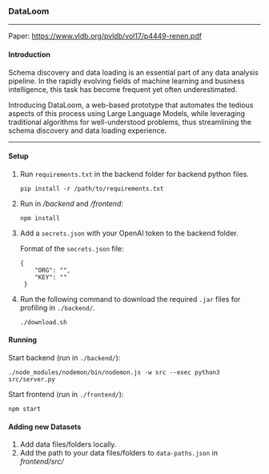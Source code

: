 ### DataLoom

---

Paper: https://www.vldb.org/pvldb/vol17/p4449-renen.pdf

#### Introduction

Schema discovery and data loading is an essential part of any data analysis pipeline. In the rapidly evolving fields of machine learning and business intelligence, this task has become frequent yet often underestimated.

Introducing DataLoom, a web-based prototype that automates the tedious aspects of this process using Large Language Models, while leveraging traditional algorithms for well-understood problems, thus streamlining the schema discovery and data loading experience.

---

#### Setup

1. Run `requirements.txt` in the backend folder for backend python files.

   ```
   pip install -r /path/to/requirements.txt
   ```
2. Run in */backend* and */frontend*:

   ```
   npm install
   ```
3. Add a  `secrets.json` with your OpenAI token to the backend folder.

   Format of the `secrets.json` file:

   ```
   {
       "ORG": "",
       "KEY": ""
    }
   ```
4. Run the following command to download the required `.jar` files for profiling in `./backend/`.

   ```
   ./download.sh
   ```

#### Running

Start backend (run in `./backend/`):

```
./node_modules/nodemon/bin/nodemon.js -w src --exec python3 src/server.py
```

Start frontend (run in `./frontend/`):

```
npm start
```

#### Adding new Datasets

1. Add data files/folders locally.
2. Add the path to your data files/folders to `data-paths.json` in *frontend/src/*
